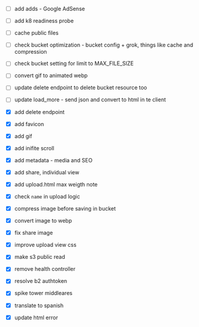 - [ ] add adds - Google AdSense

- [ ] add k8 readiness probe
- [ ] cache public files
- [ ] check bucket optimization - bucket config + grok, things like cache and compression
- [ ] check bucket setting for limit to MAX_FILE_SIZE
- [ ] convert gif to animated webp
- [ ] update delete endpoint to delete bucket resource too
- [ ] update load_more - send json and convert to html in te client
- [x] add delete endpoint
- [x] add favicon
- [x] add gif
- [x] add inifite scroll
- [x] add metadata - media and SEO
- [x] add share, individual view
- [x] add upload.html max weigth note
- [x] check `name` in upload logic
- [x] compress image before saving in bucket
- [x] convert image to webp
- [x] fix share image
- [x] improve upload view css
- [x] make s3 public read
- [x] remove health controller
- [x] resolve b2 authtoken
- [x] spike tower middleares
- [x] translate to spanish
- [x] update html error
